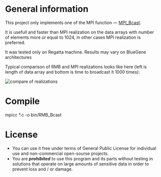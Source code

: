 General information
=========

This project only implements one of the MPI function — [MPI_Bcast].

It is usefull and faster than MPI realization on the data arrays with number of elements more or equal to 1024, in other cases MPI realization is preferred.

It was tested only on Regatta machine. Results may vary on BlueGene architectures

Typical comparison of RMB and MPI realizations looks like here (left is length of data array and bottom is time to broadcast it 1000 times):

![compare of realizations](https://docs.google.com/spreadsheet/oimg?key=0AoMv6fev4a2AdEVGZVROMTBkTEZFbUM5Rl9UcTdOSkE&oid=14&zx=e230ssmrywax)

Compile
=======
mpicc *.c -o bin/RMB_Bcast

License
=======
- You can use it free under terms of General Public License for individual use and non-commercial open-sourse projects. 
- You are ***prohibited*** to use this program and its parts without testing in solutions that operate on large amounts of sensitive data in order to prevent loss and / or damage.

[MPI_Bcast]:http://www.mcs.anl.gov/research/projects/mpi/www/www3/MPI_Bcast.html
